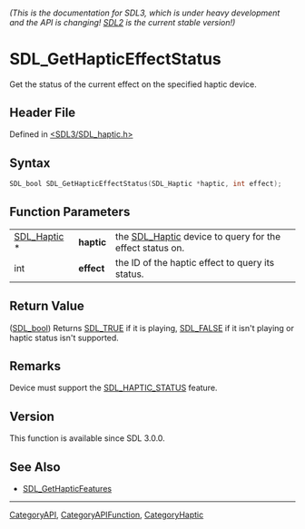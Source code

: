###### (This is the documentation for SDL3, which is under heavy development and the API is changing! [SDL2](https://wiki.libsdl.org/SDL2/) is the current stable version!)
# SDL_GetHapticEffectStatus

Get the status of the current effect on the specified haptic device.

## Header File

Defined in [<SDL3/SDL_haptic.h>](https://github.com/libsdl-org/SDL/blob/main/include/SDL3/SDL_haptic.h)

## Syntax

```c
SDL_bool SDL_GetHapticEffectStatus(SDL_Haptic *haptic, int effect);
```

## Function Parameters

|                            |            |                                                                        |
| -------------------------- | ---------- | ---------------------------------------------------------------------- |
| [SDL_Haptic](SDL_Haptic) * | **haptic** | the [SDL_Haptic](SDL_Haptic) device to query for the effect status on. |
| int                        | **effect** | the ID of the haptic effect to query its status.                       |

## Return Value

([SDL_bool](SDL_bool)) Returns [SDL_TRUE](SDL_TRUE) if it is playing,
[SDL_FALSE](SDL_FALSE) if it isn't playing or haptic status isn't
supported.

## Remarks

Device must support the [SDL_HAPTIC_STATUS](SDL_HAPTIC_STATUS) feature.

## Version

This function is available since SDL 3.0.0.

## See Also

- [SDL_GetHapticFeatures](SDL_GetHapticFeatures)

----
[CategoryAPI](CategoryAPI), [CategoryAPIFunction](CategoryAPIFunction), [CategoryHaptic](CategoryHaptic)


